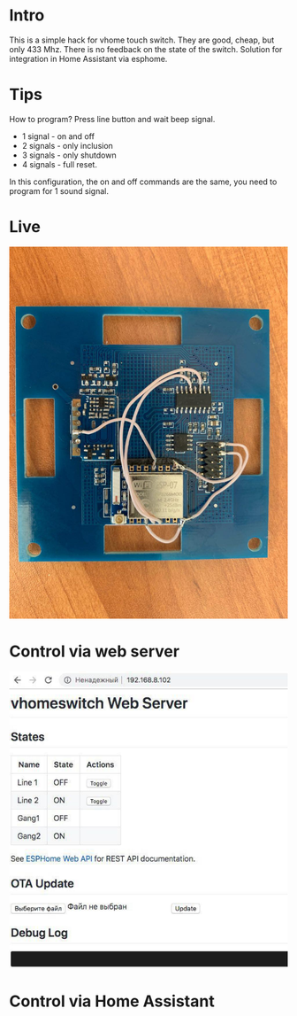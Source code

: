 # Intro
This is a simple hack for vhome touch switch.
They are good, cheap, but only 433 Mhz. There is no feedback on the state of the switch.
Solution for integration in Home Assistant via esphome.

# Tips

How to program?
Press line button and wait beep signal.

* 1 signal - on and off
* 2 signals - only inclusion
* 3 signals - only shutdown
* 4 signals - full reset.

In this configuration, the on and off commands are the same, you need to program for 1 sound signal.

# Live
![](https://github.com/freenetwork/vhome-switch-433-to-wifi/blob/master/esp07_and_vhome_433_switch.jpg?raw=true)

# Control via web server
![](https://github.com/freenetwork/vhome-switch-433-to-wifi/blob/master/images/control_web_server.jpg?raw=true)

# Control via Home Assistant

